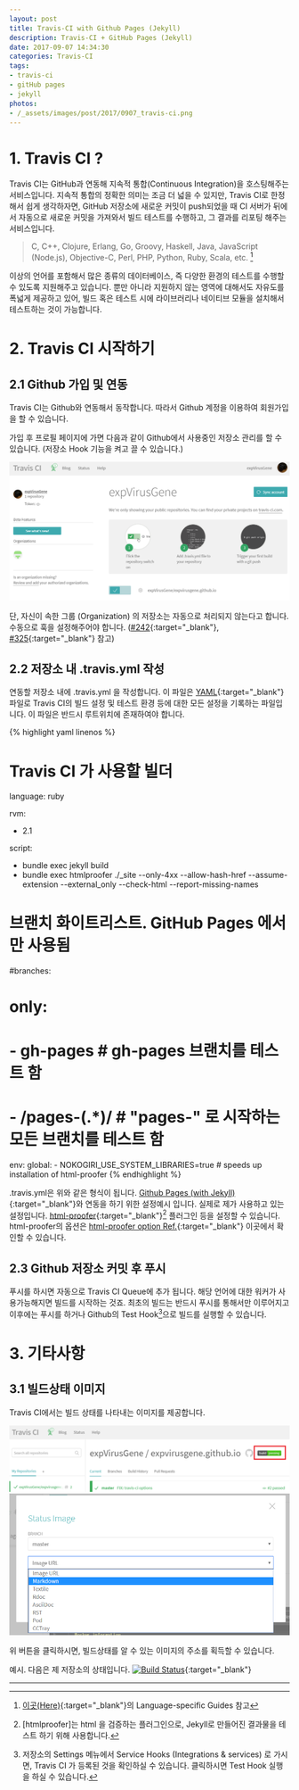 ```yaml
---
layout: post
title: Travis-CI with Github Pages (Jekyll)
description: Travis-CI + GitHub Pages (Jekyll)
date: 2017-09-07 14:34:30
categories: Travis-CI
tags:
- travis-ci
- gitHub pages
- jekyll
photos:
- /_assets/images/post/2017/0907_travis-ci.png
---
```


# 1. Travis CI ?

Travis CI는 GitHub과 연동해 지속적 통합(Continuous Integration)을 호스팅해주는 서비스입니다.
지속적 통합의 정확한 의미는 조금 더 넓을 수 있지만, Travis CI로 한정해서 쉽게 생각하자면, GitHub 저장소에 새로운 커밋이 push되었을 때 CI 서버가 뒤에서 자동으로 새로운 커밋을 가져와서 빌드 테스트를 수행하고, 그 결과를 리포팅 해주는 서비스입니다.

> C, C++, Clojure, Erlang, Go, Groovy, Haskell, Java, JavaScript (Node.js), Objective-C, Perl, PHP, Python, Ruby, Scala, etc. [^1]

이상의 언어를 포함해서 많은 종류의 데이터베이스, 즉 다양한 환경의 테스트를 수행할 수 있도록 지원해주고 있습니다.
뿐만 아니라 지원하지 않는 영역에 대해서도 자유도를 폭넓게 제공하고 있어, 빌드 혹은 테스트 시에 라이브러리나 네이티브 모듈을 설치해서 테스트하는 것이 가능합니다.

# 2. Travis CI 시작하기

## 2.1 Github 가입 및 연동

Travis CI는 Github와 연동해서 동작합니다. 따라서 Github 계정을 이용하여 회원가입을 할 수 있습니다.

가입 후 프로필 페이지에 가면 다음과 같이 Github에서 사용중인 저장소 관리를 할 수 있습니다. (저장소 Hook 기능을 켜고 끌 수 있습니다.)

![Travis CI - Settings 1](/_assets/images/post/2017/0907_travis-setup-01.png)


단, 자신이 속한 그룹 (Organization) 의 저장소는 자동으로 처리되지 않는다고 합니다. 수동으로 훅을 설정해주어야 합니다. ([#242]{:target="_blank"}, [#325]{:target="_blank"} 참고)


## 2.2 저장소 내 .travis.yml 작성

연동할 저장소 내에 .travis.yml 을 작성합니다.
이 파일은 [YAML]{:target="_blank"} 파일로 Travis CI의 빌드 설정 및 테스트 환경 등에 대한 모든 설정을 기록하는 파일입니다. 
이 파일은 반드시 루트위치에 존재하여야 합니다.

{% highlight yaml linenos %}
# Travis CI 가 사용할 빌더
language: ruby

rvm:
  - 2.1

script:
  - bundle exec jekyll build
  - bundle exec htmlproofer ./_site --only-4xx --allow-hash-href --assume-extension --external_only --check-html --report-missing-names
  

# 브랜치 화이트리스트. GitHub Pages 에서만 사용됨
#branches:
#  only:
#  - gh-pages     # gh-pages 브랜치를 테스트 함
#  - /pages-(.*)/ # "pages-" 로 시작하는 모든 브랜치를 테스트 함

env:
  global:
    - NOKOGIRI_USE_SYSTEM_LIBRARIES=true # speeds up installation of html-proofer
{% endhighlight %}

.travis.yml은 위와 같은 형식이 됩니다. 
[Github Pages (with Jekyll)]{:target="_blank"}와 연동을 하기 위한 설정예시 입니다. 실제로 제가 사용하고 있는 설정입니다.
[html-proofer]{:target="_blank"}[^2] 플러그인 등을 설정할 수 있습니다. html-proofer의 옵션은 [html-proofer option Ref.]{:target="_blank"} 이곳에서 확인할 수 있습니다.

## 2.3 Github 저장소 커밋 후 푸시

푸시를 하시면 자동으로 Travis CI Queue에 추가 됩니다. 해당 언어에 대한 워커가 사용가능해지면 빌드를 시작하는 것죠.
최초의 빌드는 반드시 푸시를 통해서만 이루어지고 이후에는 푸시를 하거나 Github의 Test Hook[^3]으로 빌드를 실행할 수 있습니다.

# 3. 기타사항

## 3.1 빌드상태 이미지

Travis CI에서는 빌드 상태를 나타내는 이미지를 제공합니다.

![Travis Build Status 01](/_assets/images/post/2017/0907_travis-build-status01.png)
![Travis Build Status 02](/_assets/images/post/2017/0907_travis-build-status02.png)

위 버튼을 클릭하시면, 빌드상태를 알 수 있는 이미지의 주소를 획득할 수 있습니다.

예시. 다음은 제 저장소의 상태입니다.
[![Build Status](https://travis-ci.org/expVirusGene/expvirusgene.github.io.svg?branch=master)](https://travis-ci.org/expVirusGene/expvirusgene.github.io){:target="_blank"}

---

[^1]: [이곳(Here)](https://docs.travis-ci.com/){:target="_blank"}의 Language-specific Guides 참고
[^2]: [htmlproofer]는 html 을 검증하는 플러그인으로, Jekyll로 만들어진 결과물을 테스트 하기 위해 사용합니다.
[^3]: 저장소의 Settings 메뉴에서 Service Hooks (Integrations & services) 로 가시면,  Travis CI 가 등록된 것을 확인하실 수 있습니다. 클릭하시면 Test Hook 실행을 하실 수 있습니다.

[#242]: https://github.com/travis-ci/travis-ci/issues/242
[#325]: https://github.com/travis-ci/travis-ci/issues/325
[YAML]: http://yaml.org/
[Github Pages (with Jekyll)]: http://jekyllrb.com/docs/continuous-integration/travis-ci/
[html-proofer]: https://github.com/gjtorikian/html-proofer/
[html-proofer option Ref.]: https://github.com/gjtorikian/html-proofer/blob/master/bin/htmlproofer/